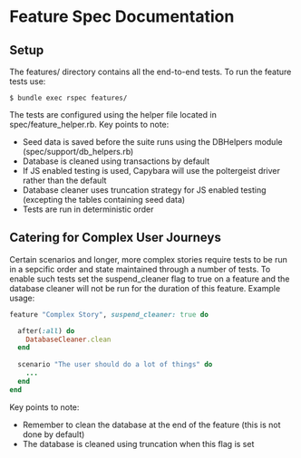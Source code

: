 # Feature Spec Documentation

## Setup

The features/ directory contains all the end-to-end tests. To run the feature tests use:

```shell
$ bundle exec rspec features/
```

The tests are configured using the helper file located in spec/feature_helper.rb. Key points to note:
* Seed data is saved before the suite runs using the DBHelpers module (spec/support/db_helpers.rb)
* Database is cleaned using transactions by default
* If JS enabled testing is used, Capybara will use the poltergeist driver rather than the default 
* Database cleaner uses truncation strategy for JS enabled testing (excepting the tables containing seed data)
* Tests are run in deterministic order

## Catering for Complex User Journeys

Certain scenarios and longer, more complex stories require tests to be run in a sepcific order and state maintained through a number of tests. To enable such tests set the suspend_cleaner flag to true on a feature and the database cleaner will not be run for the duration of this feature. Example usage:

```ruby
feature "Complex Story", suspend_cleaner: true do

  after(:all) do
    DatabaseCleaner.clean
  end
  
  scenario "The user should do a lot of things" do
    ...
  end
end
```

Key points to note:
* Remember to clean the database at the end of the feature (this is not done by default)
* The database is cleaned using truncation when this flag is set
